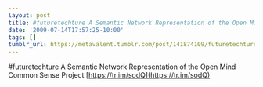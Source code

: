 ```yaml
---
layout: post
title: #futuretechture A Semantic Network Representation of the Open Mind Common Sense Project
date: '2009-07-14T17:57:25-10:00'
tags: []
tumblr_url: https://metavalent.tumblr.com/post/141874109/futuretechture-a-semantic-network-representation
---
```

#futuretechture A Semantic Network Representation of the Open Mind Common Sense Project [https://tr.im/sodQ](https://tr.im/sodQ)

